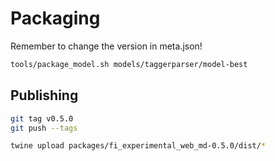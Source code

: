 # Packaging

Remember to change the version in meta.json!

```sh
tools/package_model.sh models/taggerparser/model-best
```

## Publishing

```sh
git tag v0.5.0
git push --tags

twine upload packages/fi_experimental_web_md-0.5.0/dist/*
```
